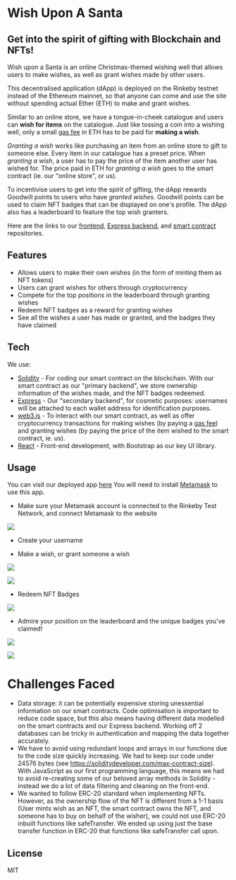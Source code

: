 # Wish Upon A Santa
## Get into the spirit of gifting with Blockchain and NFTs!

Wish upon a Santa is an online Christmas-themed wishing well that allows users to make wishes, as well as grant wishes made by other users.

This decentralised application (dApp) is deployed on the Rinkeby testnet instead of the Ethereum mainnet, so that anyone can come and use the site without spending actual Ether (ETH) to make and grant wishes.

Similar to an online store, we have a tongue-in-cheek catalogue and users can **wish for items** on the catalogue. Just like tossing a coin into a wishing well, only a small [gas fee](https://www.investopedia.com/terms/g/gas-ethereum.asp#:~:text=Gas%20fees%20are%20payments%20made,spend%20on%20a%20particular%20transaction.) in ETH has to be paid for **making a wish**.

*Granting a wish* works like purchasing an item from an online store to gift to someone else. Every item in our catalogue has a preset price. When *granting a wish*, a user has to pay the price of the item another user has wished for. The price paid in ETH for *granting a wish* goes to the smart contract (ie. our "online store", or us).

To incentivise users to get into the spirit of gifting, the dApp rewards Goodwill points to users who have *granted wishes*. Goodwill points can be used to claim NFT badges that can be displayed on one's profile. The dApp also has a leaderboard to feature the top wish granters.

Here are the links to our [frontend](https://github.com/leechuanxin/santa-frontend), [Express backend](https://github.com/leechuanxin/santa-express), and [smart contract](https://github.com/JustinWong98/santa-blockchain) repositories.

## Features

- Allows users to make their own wishes (in the form of minting them as NFT tokens)
- Users can grant wishes for others through cryptocurrency
- Compete for the top positions in the leaderboard through granting wishes
- Redeem NFT badges as a reward for granting wishes
- See all the wishes a user has made or granted, and the badges they have claimed

## Tech

We use:

- [Solidity] - For coding our smart contract on the blockchain. With our smart contract as our "primary backend", we store ownership information of the wishes made, and the NFT badges redeemed.
- [Express](https://expressjs.com/) - Our "secondary backend", for cosmetic purposes: usernames will be attached to each wallet address for identification purposes.
- [web3.js](https://web3js.readthedocs.io/en/v1.5.2/) - To interact with our smart contract, as well as offer cryptocurrency transactions for making wishes (by paying a [gas fee](https://www.investopedia.com/terms/g/gas-ethereum.asp#:~:text=Gas%20fees%20are%20payments%20made,spend%20on%20a%20particular%20transaction.)) and granting wishes (by paying the price of the item wished to the smart contract, ie. us).
- [React] - Front-end development, with Bootstrap as our key UI library.

## Usage
You can visit our deployed app [here](https://damp-bayou-29307.herokuapp.com)
You will need to install [Metamask](https://metamask.io) to use this app.

- Make sure your Metamask account is connected to the Rinkeby Test Network, and connect Metamask to the website

![](https://user-images.githubusercontent.com/84217227/148346096-2c66414c-3b53-4728-8a5f-9ea67f0c5d1c.gif)

- Create your username

- Make a wish, or grant someone a wish

![](https://user-images.githubusercontent.com/84217227/148346183-08366e59-0111-4158-8c32-7a99354718dc.png)

![](https://user-images.githubusercontent.com/84217227/148346688-6ce47b2e-6ec7-40ea-91bc-b4ceb66bcd59.gif)

- Redeem NFT Badges

![](https://user-images.githubusercontent.com/84217227/148347160-8db83507-5e0a-49e2-8501-57ab7589d595.png)

- Admire your position on the leaderboard and the unique badges you've claimed!

![](https://user-images.githubusercontent.com/84217227/148347151-a5bbc0a4-e0c2-46f2-8f9d-b45300f9866d.png)

![](https://user-images.githubusercontent.com/84217227/148347248-52055b38-fd9c-418a-b65a-0d844ab1b8e7.png)

# Challenges Faced

- Data storage: it can be potentially expensive storing unessential information on our smart contracts. Code optimisation is important to reduce code space, but this also means having different data modelled on the smart contracts and our Express backend. Working off 2 databases can be tricky in authentication and mapping the data together accurately.
- We have to avoid using redundant loops and arrays in our functions due to the code size quickly increasing. We had to keep our code under 24576 bytes (see https://soliditydeveloper.com/max-contract-size). With JavaScript as our first programming language, this means we had to avoid re-creating some of our beloved array methods in Solidity - instead we do a lot of data filtering and cleaning on the front-end.
- We wanted to follow ERC-20 standard when implementing NFTs. However, as the ownership flow of the NFT is different from a 1-1 basis (User mints wish as an NFT, the smart contract owns the NFT, and someone has to buy on behalf of the wisher), we could not use ERC-20 inbuilt functions like safeTransfer. We ended up using just the base transfer function in ERC-20 that functions like safeTransfer call upon.

## License

MIT

   [frontend]: <https://github.com/leechuanxin/santa-frontend>
   [smart-contract]: <https://github.com/JustinWong98/santa-blockchain>
   [Truffle]: <https://trufflesuite.com/truffle/>
   [PostgreSQL]: <https://www.postgresql.org>
   [node.js]: <http://nodejs.org>
   [React]: <https://reactjs.org>
   [express]: <http://expressjs.com>
   [Solidity]: <https://soliditylang.org>
   [React Bootstrap]: <https://react-bootstrap.github.io>
